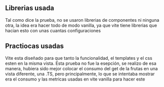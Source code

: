 ## Librerias usada
Tal como dice la prueba, no se usaron librerias de componentes ni ninguna otra, la idea era hacer todo de modo vanilla, ya que vite tiene librerias que hacian esto con unas cuantas configuraciones

## Practiocas usadas
Vite esta diseñado para que tanto la funcionalidad, el templates y el css esten en la misma vista. Esta prueba no fue la esepción, se realizo de esa manera, hubiera sido mejor colocar el consumo del get de la frutas en una vista diferente, una .TS, pero principalmente, lo que se intentaba mostrar era el consumo y las metricas usadas en vite vanilla para hacer este
